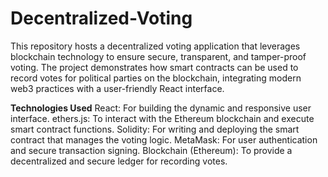 # Decentralized-Voting
This repository hosts a decentralized voting application that leverages blockchain technology to ensure secure, transparent, and tamper-proof voting. The project demonstrates how smart contracts can be used to record votes for political parties on the blockchain, integrating modern web3 practices with a user-friendly React interface.

**Technologies Used**
React: For building the dynamic and responsive user interface.
ethers.js: To interact with the Ethereum blockchain and execute smart contract functions.
Solidity: For writing and deploying the smart contract that manages the voting logic.
MetaMask: For user authentication and secure transaction signing.
Blockchain (Ethereum): To provide a decentralized and secure ledger for recording votes.
